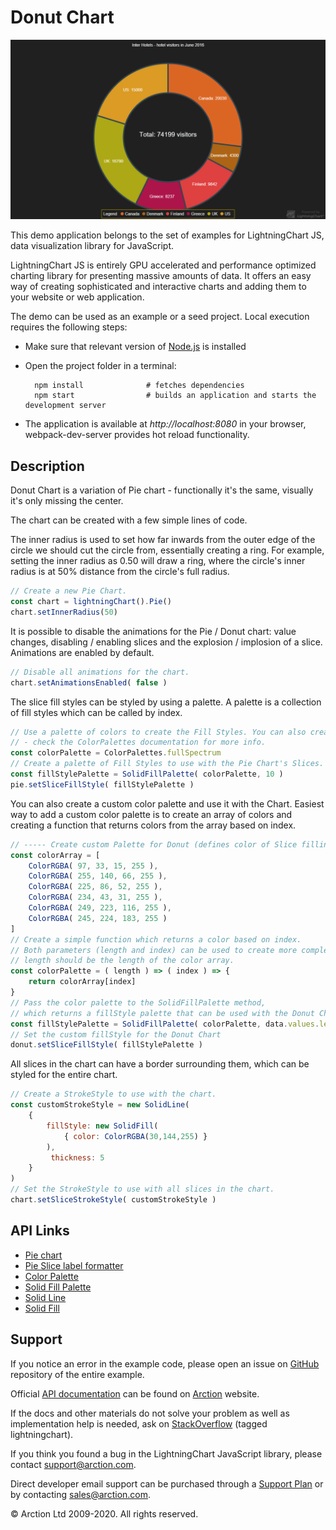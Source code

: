 # Donut Chart

![Donut Chart](donutChart.png)

This demo application belongs to the set of examples for LightningChart JS, data visualization library for JavaScript.

LightningChart JS is entirely GPU accelerated and performance optimized charting library for presenting massive amounts of data. It offers an easy way of creating sophisticated and interactive charts and adding them to your website or web application.

The demo can be used as an example or a seed project. Local execution requires the following steps:

- Make sure that relevant version of [Node.js](https://nodejs.org/en/download/) is installed
- Open the project folder in a terminal:

        npm install              # fetches dependencies
        npm start                # builds an application and starts the development server

- The application is available at *http://localhost:8080* in your browser, webpack-dev-server provides hot reload functionality.


## Description

Donut Chart is a variation of Pie chart - functionally it's the same, visually it's only missing the center.

The chart can be created with a few simple lines of code.

The inner radius is used to set how far inwards from the outer edge of the circle we should cut the circle from, essentially creating a ring.
For example, setting the inner radius as 0.50 will draw a ring, where the circle's inner radius is at 50% distance from the circle's full radius.

```javascript
// Create a new Pie Chart.
const chart = lightningChart().Pie()
chart.setInnerRadius(50)
```

It is possible to disable the animations for the Pie / Donut chart: value changes, disabling / enabling slices and the explosion / implosion of a slice.
Animations are enabled by default.

```javascript
// Disable all animations for the chart.
chart.setAnimationsEnabled( false )
```

The slice fill styles can be styled by using a palette. A palette is a collection of fill styles which can be called by index.

```javascript
// Use a palette of colors to create the Fill Styles. You can also create your own 
// - check the ColorPalettes documentation for more info.
const colorPalette = ColorPalettes.fullSpectrum
// Create a palette of Fill Styles to use with the Pie Chart's Slices.
const fillStylePalette = SolidFillPalette( colorPalette, 10 )
pie.setSliceFillStyle( fillStylePalette )
```

You can also create a custom color palette and use it with the Chart.
Easiest way to add a custom color palette is to create an array of colors and creating a function that returns colors from the array based on index.

```javascript
// ----- Create custom Palette for Donut (defines color of Slice filling) ----
const colorArray = [
    ColorRGBA( 97, 33, 15, 255 ),
    ColorRGBA( 255, 140, 66, 255 ),
    ColorRGBA( 225, 86, 52, 255 ),
    ColorRGBA( 234, 43, 31, 255 ),
    ColorRGBA( 249, 223, 116, 255 ),
    ColorRGBA( 245, 224, 183, 255 )
]
// Create a simple function which returns a color based on index. 
// Both parameters (length and index) can be used to create more complex functions -
// length should be the length of the color array.
const colorPalette = ( length ) => ( index ) => {
    return colorArray[index]
}
// Pass the color palette to the SolidFillPalette method,
// which returns a fillStyle palette that can be used with the Donut Chart
const fillStylePalette = SolidFillPalette( colorPalette, data.values.length)
// Set the custom fillStyle for the Donut Chart
donut.setSliceFillStyle( fillStylePalette )
```

All slices in the chart can have a border surrounding them, which can be styled for the entire chart.

```javascript
// Create a StrokeStyle to use with the chart.
const customStrokeStyle = new SolidLine(
    {
        fillStyle: new SolidFill(
            { color: ColorRGBA(30,144,255) }
        ),
         thickness: 5
    }
)
// Set the StrokeStyle to use with all slices in the chart.
chart.setSliceStrokeStyle( customStrokeStyle )
```


## API Links

* [Pie chart]
* [Pie Slice label formatter]
* [Color Palette]
* [Solid Fill Palette]
* [Solid Line]
* [Solid Fill]


## Support

If you notice an error in the example code, please open an issue on [GitHub][0] repository of the entire example.

Official [API documentation][1] can be found on [Arction][2] website.

If the docs and other materials do not solve your problem as well as implementation help is needed, ask on [StackOverflow][3] (tagged lightningchart).

If you think you found a bug in the LightningChart JavaScript library, please contact support@arction.com.

Direct developer email support can be purchased through a [Support Plan][4] or by contacting sales@arction.com.

[0]: https://github.com/Arction/
[1]: https://www.arction.com/lightningchart-js-api-documentation/
[2]: https://www.arction.com
[3]: https://stackoverflow.com/questions/tagged/lightningchart
[4]: https://www.arction.com/support-services/

© Arction Ltd 2009-2020. All rights reserved.


[Pie chart]: https://www.arction.com/lightningchart-js-api-documentation/v3.0.0/classes/piechart.html
[Pie Slice label formatter]: https://www.arction.com/lightningchart-js-api-documentation/v3.0.0/globals.html#slicelabelformatter
[Color Palette]: https://www.arction.com/lightningchart-js-api-documentation/v3.0.0/globals.html#palette
[Solid Fill Palette]: https://www.arction.com/lightningchart-js-api-documentation/v3.0.0/globals.html#solidfillpalette
[Solid Line]: https://www.arction.com/lightningchart-js-api-documentation/v3.0.0/classes/solidline.html
[Solid Fill]: https://www.arction.com/lightningchart-js-api-documentation/v3.0.0/classes/solidfill.html

